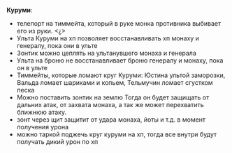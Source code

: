 **Куруми**:
- телепорт на тиммейта, который в руке монка противника выбивает его из руки. <¿>
- Ульта Куруми на хп позволяет восстанавливать хп монаху и генералу, пока они в ульте
- Зонтик можно цеплять на ультанувшего монаха и генерала
- Ульта на броню не восстанавливает броню генералу и монаху, пока он в ульте
- Тиммейты, которые ломают круг Куруми: Юстина ультой заморозки, Вальда ломает шариками и копьем, Тельмучин ломает сгустком песка
- Можно поставить зонтик на землю Тогда он будет защищать от дальних атак, от захвата монаха, а так же может перехватить ближнюю атаку.
- зонт через щит защитит от удара монаха, йоты и т.д. в момент получения урона
- можно таркой поджечь круг куруми на хп, тогда все внутри будут получать дикий урон по хп